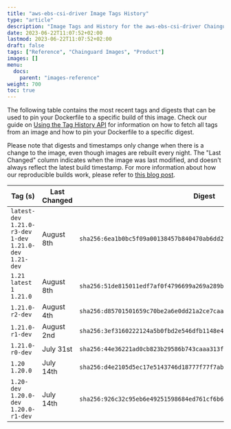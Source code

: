```yaml
---
title: "aws-ebs-csi-driver Image Tags History"
type: "article"
description: "Image Tags and History for the aws-ebs-csi-driver Chainguard Image"
date: 2023-06-22T11:07:52+02:00
lastmod: 2023-06-22T11:07:52+02:00
draft: false
tags: ["Reference", "Chainguard Images", "Product"]
images: []
menu:
  docs:
    parent: "images-reference"
weight: 700
toc: true
---
```


The following table contains the most recent tags and digests that can be used to pin your Dockerfile to a specific build of this image. Check our guide on [Using the Tag History API](/chainguard/chainguard-images/using-the-tag-history-api/) for information on how to fetch all tags from an image and how to pin your Dockerfile to a specific digest.

Please note that digests and timestamps only change when there is a change to the image, even though images are rebuilt every night. The "Last Changed" column indicates when the image was last modified, and doesn't always reflect the latest build timestamp. For more information about how our reproducible builds work, please refer to [this blog post](https://www.chainguard.dev/unchained/reproducing-chainguards-reproducible-image-builds).

| Tag (s)                                                       | Last Changed | Digest                                                                    |
|---------------------------------------------------------------|--------------|---------------------------------------------------------------------------|
|  `latest-dev` `1.21.0-r3-dev` `1-dev` `1.21.0-dev` `1.21-dev` | August 8th   | `sha256:6ea1b0bc5f09a00138457b840470ab6dd280f23dbb6a43b8ae3ff4eea307b7f9` |
|  `1.21` `latest` `1` `1.21.0`                                 | August 8th   | `sha256:51de815011edf7af0f4796699a269a289b4bc7d7c8e304a159c28a77d7733881` |
|  `1.21.0-r2-dev`                                              | August 4th   | `sha256:d85701501659c70be2a6e0dd21a2ce7caa1a2f716b2d925c6677bc047cd3e353` |
|  `1.21.0-r1-dev`                                              | August 2nd   | `sha256:3ef3160222124a5b0fbd2e546dfb1148e43ec6096ac3dbc05569ed3fcc3e90f9` |
|  `1.21.0-r0-dev`                                              | July 31st    | `sha256:44e36221ad0cb823b29586b743caaa313f9c52da41db832b9398055c6f7cc5c7` |
|  `1.20` `1.20.0`                                              | July 14th    | `sha256:d4e2105d5ec17e5143746d18777f77f7abac1e7f3771dcc89bd533f3923f8471` |
|  `1.20-dev` `1.20.0-dev` `1.20.0-r1-dev`                      | July 14th    | `sha256:926c32c95eb6e49251598684ed761cf6b607e7ba527bac83d5444a746e86d2c0` |
